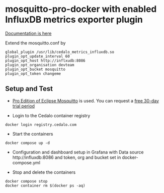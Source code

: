 # mosquitto-pro-docker with enabled InfluxDB metrics exporter plugin
[Documentation is here](https://docs.cedalo.com/mosquitto/broker/Mosquitto%20Manual/mosquitto-metrics-exporter/#influxdb-metrics-exporter)

Extend the mosquitto.conf by

```
global_plugin /usr/lib/cedalo_metrics_influxdb.so
plugin_opt_update_interval 60
plugin_opt_host http://inflxudb:8086
plugin_opt_organisation devteam
plugin_opt_bucket mosquitto
plugin_opt_token changeme
```

## Setup and Test

+ [Pro Edition of Eclipse Mosquitto](https://cedalo.com/mqtt-broker-pro-mosquitto/) is used. You can request a [free 30-day trial period](https://cedalo.com/mqtt-broker-pro-mosquitto/trial-signup/)

+ Login to the Cedalo container registry

```
docker login registry.cedalo.com
```

+ Start the containers 
```
docker compose up -d
```

+ Configuration and dashboard setup in Grafana with Data source http://influxdb:8086 and token, org and bucket set in docker-compose.yml

+ Stop and delete the containers
```
docker compose stop
docker container rm $(docker ps -aq)
```


